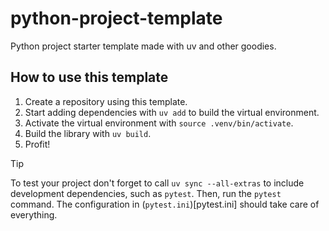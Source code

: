 # python-project-template
Python project starter template made with uv and other goodies.

## How to use this template
1. Create a repository using this template.
2. Start adding dependencies with `uv add` to build the virtual environment.
3. Activate the virtual environment with `source .venv/bin/activate`.
4. Build the library with `uv build`.
5. Profit!

> [!TIP]
> To test your project don't forget to call `uv sync --all-extras` to include development dependencies, such as `pytest`. Then, run the `pytest` command. The configuration in (`pytest.ini`)[pytest.ini] should take care of everything.

